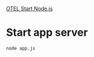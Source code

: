 [OTEL Start Node.js](https://opentelemetry.io/docs/instrumentation/js/getting-started/nodejs/)

# Start app server
`node app.js`